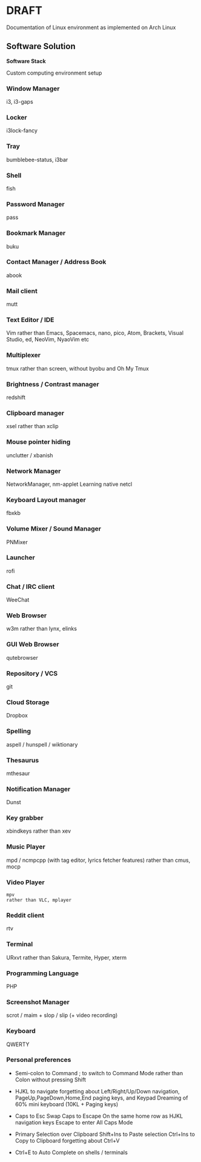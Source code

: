 # DRAFT

Documentation of Linux environment as implemented on Arch Linux

## Software Solution

**Software Stack**

Custom computing environment setup

### Window Manager
i3, i3-gaps

### Locker
i3lock-fancy

### Tray
bumblebee-status, i3bar

### Shell
fish

### Password Manager
pass

### Bookmark Manager
buku

### Contact Manager / Address Book
abook

### Mail client
mutt

### Text Editor / IDE
Vim
	rather than Emacs, Spacemacs, nano, pico, Atom, Brackets, Visual Studio, ed, NeoVim, NyaoVim etc

### Multiplexer
tmux
	rather than screen, without byobu and Oh My Tmux

### Brightness / Contrast manager
redshift

### Clipboard manager
xsel
	rather than xclip

### Mouse pointer hiding
unclutter / xbanish

### Network Manager
NetworkManager, nm-applet
	Learning native netcl

### Keyboard Layout manager
fbxkb

### Volume Mixer / Sound Manager
PNMixer

### Launcher
rofi

### Chat / IRC client
WeeChat

### Web Browser
w3m
	rather than lynx, elinks

### GUI Web Browser
qutebrowser

### Repository / VCS
git

### Cloud Storage
Dropbox

### Spelling
aspell / hunspell / wiktionary

### Thesaurus
mthesaur

### Notification Manager
Dunst

### Key grabber
xbindkeys
	rather than xev

### Music Player
mpd / ncmpcpp (with tag editor, lyrics fetcher features)
	rather than cmus, mocp

### Video Player
	mpv
	rather than VLC, mplayer

### Reddit client
rtv

### Terminal
URxvt
	rather than Sakura, Termite, Hyper, xterm

### Programming Language
PHP

### Screenshot Manager
scrot / maim + slop / slip (+ video recording)

### Keyboard
QWERTY

### Personal preferences

* Semi-colon to Command
	; to switch to Command Mode
	rather than Colon without pressing Shift

* HJKL to navigate
	forgetting about Left/Right/Up/Down navigation, PageUp,PageDown,Home,End paging keys, and Keypad
	Dreaming of 60% mini keyboard (10KL + Paging keys)

* Caps to Esc Swap
	Caps to Escape
		On the same home row as HJKL navigation keys
	Escape to enter All Caps Mode

* Primary Selection over Clipboard
	Shift+Ins to Paste selection
	Ctrl+Ins to Copy to Clipboard
		forgetting about Ctrl+V

* Ctrl+E to Auto Complete
	on shells / terminals
